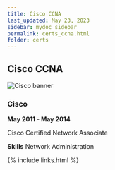 ```yaml
---
title: Cisco CCNA
last_updated: May 23, 2023
sidebar: mydoc_sidebar
permalink: certs_ccna.html
folder: certs
---
```


## Cisco CCNA

![Cisco banner]({{site.url}}{{site.baseurl}}/images/cisco.png)

### Cisco

**May 2011 - May 2014**


Cisco Certified Network Associate

**Skills** Network Administration

{% include links.html %}
